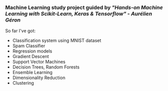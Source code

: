 ### Machine Learning study project guided by _"Hands-on Machine Learning with Scikit-Learn, Keras & Tensorflow" - Aurélien Géron_

So far I've got:
- Classification system using MNIST dataset
- Spam Classifier
- Regression models
- Gradient Descent
- Support Vector Machines
- Decision Trees, Random Forests
- Ensemble Learning
- Dimensionality Reduction
- Clustering